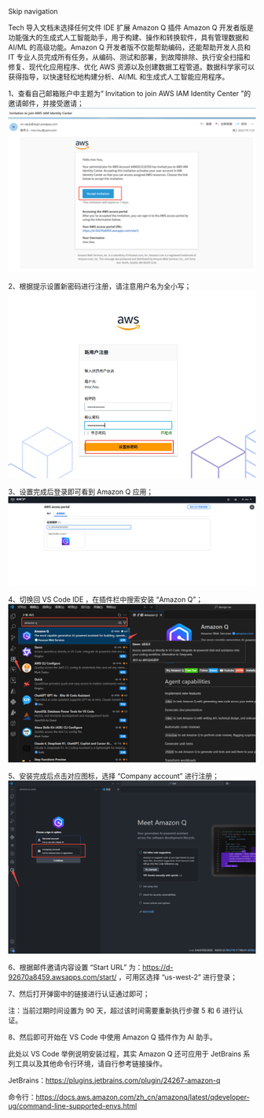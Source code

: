 Skip navigation

Tech
导入文档未选择任何文件
IDE 扩展 Amazon Q 插件
Amazon Q 开发者版是功能强大的生成式人工智能助手，用于构建、操作和转换软件，具有管理数据和 AI/ML 的高级功能。Amazon Q 开发者版不仅能帮助编码，还能帮助开发人员和 IT 专业人员完成所有任务，从编码、测试和部署，到故障排除、执行安全扫描和修复、现代化应用程序、优化 AWS 资源以及创建数据工程管道。数据科学家可以获得指导，以快速轻松地构建分析、AI/ML 和生成式人工智能应用程序。



1、查看自己邮箱账户中主题为“ Invitation to join AWS IAM Identity Center ”的邀请邮件，并接受邀请；
![alt text](image.png)

2、根据提示设置新密码进行注册，请注意用户名为全小写；
![alt text](image-1.png)

3、设置完成后登录即可看到 Amazon Q 应用；
![alt text](image-2.png)

4、切换回 VS Code IDE ，在插件栏中搜索安装 “Amazon Q”；
![alt text](image-3.png)

5、安装完成后点击对应图标，选择 “Company account” 进行注册；
![alt text](image-4.png)

6、根据邮件邀请内容设置 “Start URL” 为：https://d-92670a8459.awsapps.com/start/ ，可用区选择 “us-west-2” 进行登录；


7、然后打开弹窗中的链接进行认证通过即可；

注：当前过期时间设置为 90 天，超过该时间需要重新执行步骤 5 和 6 进行认证。


8、然后即可开始在 VS Code 中使用 Amazon Q 插件作为 AI 助手。




此处以 VS Code 举例说明安装过程，其实 Amazon Q 还可应用于 JetBrains 系列工具以及其他命令行环境，请自行参考链接操作。

JetBrains：https://plugins.jetbrains.com/plugin/24267-amazon-q

命令行：https://docs.aws.amazon.com/zh_cn/amazonq/latest/qdeveloper-ug/command-line-supported-envs.html
